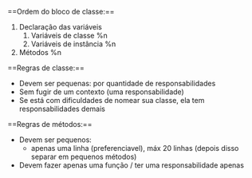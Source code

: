 ==Ordem do bloco de classe:==
1. Declaração das variáveis
	1. Variáveis de classe %n
	2. Variáveis de instância %n
2. Métodos %n

==Regras de classe:==
- Devem ser pequenas: por quantidade de responsabilidades
- Sem fugir de um contexto (uma responsabilidade)
- Se está com dificuldades de nomear sua classe, ela tem responsabilidades demais

==Regras de métodos:==
- Devem ser pequenos:
	- apenas uma linha (preferenciavel), máx 20 linhas (depois disso separar em pequenos métodos)
- Devem fazer apenas uma função / ter uma responsabilidade apenas